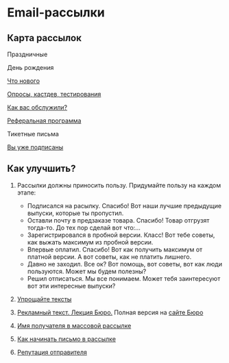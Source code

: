 # Email-рассылки

## Карта рассылок

Праздничные

День рождения

[Что нового](../attachments/emailReleaseNotes.png)

[Опросы, кастдев, тестирования](../attachments/emailCustdev.png)

[Как вас обслужили?](../attachments/photo_2019-12-02_18.03.39.jpeg.jpg)

[Реферальная программа](../attachments/emailReferal.png)

Тикетные письма

[Вы уже подписаны](../attachments/emailAlready.png)

## Как улучшить?

1. Рассылки должны приносить пользу. Придумайте пользу на каждом этапе:

   - Подписался на расылку. Спасибо! Вот наши лучшие предыдущие выпуски, которые ты пропустил.
   - Оставли почту в предзаказе товара. Спасибо! Товар отгрузят тогда-то. До тех пор сделай вот что:...
   - Зарегистрировался в пробной версии. Класс! Вот тебе советы, как выжать максимум из пробной версии.
   - Впервые оплатил. Спасибо! Вот как получить максимум от платной версии. А вот советы, как не платить лишнего.
   - Давно не заходил. Все ок? Вот помощь, вот советы, вот как люди пользуются. Может мы будем полезны?
   - Решил отписаться. Мы все понимаем. Может тебя заинтересуют вот эти интересные выпуски?
2. [Упрощайте тексты](../attachments/makeItEasier.png)
3. [Рекламный текст. Лекция Бюро.](https://drive.google.com/file/d/1ma_1s7Hg2YpsFi9D59QyIfRE1vE5De59/view) Полная версия на [сайте Бюро](https://bureau.ru/school/designers)
4. [Имя получателя в массовой рассылке](https://bureau.ru/bb/soviet/20120930/)
5. [Как начинать письмо в рассылке](https://bureau.ru/bb/soviet/20130224/)
6. [Репутация отправителя](http://maximilyahov.ru/blog/all/reputaciya-otpravitelya/)